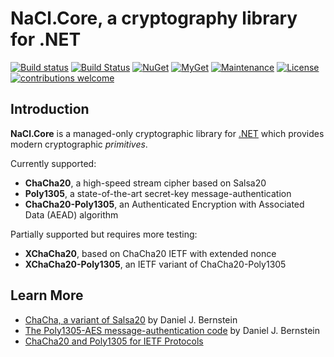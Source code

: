 # NaCl.Core, a cryptography library for .NET

[![Build status](https://ci.appveyor.com/api/projects/status/2k3cxt2e1r2jyinx?svg=true)](https://ci.appveyor.com/project/idaviddesmet/nacl-core)
[![Build Status](https://travis-ci.org/idaviddesmet/NaCl.Core.svg?branch=master)](https://travis-ci.org/idaviddesmet/NaCl.Core)
[![NuGet](https://img.shields.io/nuget/v/NaCl.Core.svg)](https://www.nuget.org/packages/NaCl.Core/)
[![MyGet](https://img.shields.io/myget/nacl-core/v/NaCl.Core.svg)](https://www.myget.org/feed/nacl-core/package/nuget/NaCl.Core)
[![Maintenance](https://img.shields.io/maintenance/yes/2018.svg)](https://github.com/idaviddesmet/NaCl.Core)
[![License](https://img.shields.io/github/license/idaviddesmet/NaCl.Core.svg)](https://github.com/idaviddesmet/NaCl.Core/blob/master/LICENSE)
[![contributions welcome](https://img.shields.io/badge/contributions-welcome-brightgreen.svg?style=flat)](https://github.com/idaviddesmet/NaCl.Core/issues)

## Introduction

**NaCl.Core** is a managed-only cryptographic library for [.NET](https://dot.net) which provides modern cryptographic _primitives_.

Currently supported:

* **ChaCha20**, a high-speed stream cipher based on Salsa20
* **Poly1305**, a state-of-the-art secret-key message-authentication
* **ChaCha20-Poly1305**, an Authenticated Encryption with Associated Data (AEAD) algorithm

Partially supported but requires more testing:

* **XChaCha20**, based on ChaCha20 IETF with extended nonce
* **XChaCha20-Poly1305**, an IETF variant of ChaCha20-Poly1305

## Learn More

*   [ChaCha, a variant of Salsa20](http://cr.yp.to/chacha/chacha-20080128.pdf) by Daniel J. Bernstein
*   [The Poly1305-AES message-authentication code](http://cr.yp.to/mac/poly1305-20050329.pdf) by Daniel J. Bernstein
*   [ChaCha20 and Poly1305 for IETF Protocols](https://tools.ietf.org/html/rfc7539)
